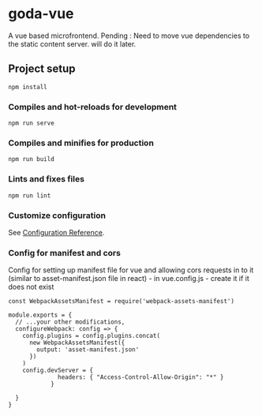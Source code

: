 # goda-vue
A vue based microfrontend. Pending : Need to move vue dependencies to the static content server. will do it later.


## Project setup
```
npm install
```

### Compiles and hot-reloads for development
```
npm run serve
```

### Compiles and minifies for production
```
npm run build
```

### Lints and fixes files
```
npm run lint
```

### Customize configuration
See [Configuration Reference](https://cli.vuejs.org/config/).

### Config for manifest and cors
Config for setting up manifest file for vue and allowing cors requests in to it (similar to asset-manifest.json file in react) - in vue.config.js - create it if it does not exist

```
const WebpackAssetsManifest = require('webpack-assets-manifest')

module.exports = {
  // ...your other modifications,
  configureWebpack: config => {
    config.plugins = config.plugins.concat(
      new WebpackAssetsManifest({
        output: 'asset-manifest.json'
      })
    )
    config.devServer = {
              headers: { "Access-Control-Allow-Origin": "*" }
            }
          
  }
}
```
